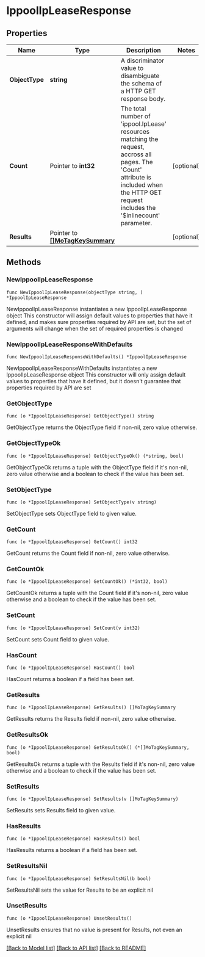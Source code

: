 # IppoolIpLeaseResponse

## Properties

Name | Type | Description | Notes
------------ | ------------- | ------------- | -------------
**ObjectType** | **string** | A discriminator value to disambiguate the schema of a HTTP GET response body. | 
**Count** | Pointer to **int32** | The total number of &#39;ippool.IpLease&#39; resources matching the request, accross all pages. The &#39;Count&#39; attribute is included when the HTTP GET request includes the &#39;$inlinecount&#39; parameter. | [optional] 
**Results** | Pointer to [**[]MoTagKeySummary**](mo.TagKeySummary.md) |  | [optional] 

## Methods

### NewIppoolIpLeaseResponse

`func NewIppoolIpLeaseResponse(objectType string, ) *IppoolIpLeaseResponse`

NewIppoolIpLeaseResponse instantiates a new IppoolIpLeaseResponse object
This constructor will assign default values to properties that have it defined,
and makes sure properties required by API are set, but the set of arguments
will change when the set of required properties is changed

### NewIppoolIpLeaseResponseWithDefaults

`func NewIppoolIpLeaseResponseWithDefaults() *IppoolIpLeaseResponse`

NewIppoolIpLeaseResponseWithDefaults instantiates a new IppoolIpLeaseResponse object
This constructor will only assign default values to properties that have it defined,
but it doesn't guarantee that properties required by API are set

### GetObjectType

`func (o *IppoolIpLeaseResponse) GetObjectType() string`

GetObjectType returns the ObjectType field if non-nil, zero value otherwise.

### GetObjectTypeOk

`func (o *IppoolIpLeaseResponse) GetObjectTypeOk() (*string, bool)`

GetObjectTypeOk returns a tuple with the ObjectType field if it's non-nil, zero value otherwise
and a boolean to check if the value has been set.

### SetObjectType

`func (o *IppoolIpLeaseResponse) SetObjectType(v string)`

SetObjectType sets ObjectType field to given value.


### GetCount

`func (o *IppoolIpLeaseResponse) GetCount() int32`

GetCount returns the Count field if non-nil, zero value otherwise.

### GetCountOk

`func (o *IppoolIpLeaseResponse) GetCountOk() (*int32, bool)`

GetCountOk returns a tuple with the Count field if it's non-nil, zero value otherwise
and a boolean to check if the value has been set.

### SetCount

`func (o *IppoolIpLeaseResponse) SetCount(v int32)`

SetCount sets Count field to given value.

### HasCount

`func (o *IppoolIpLeaseResponse) HasCount() bool`

HasCount returns a boolean if a field has been set.

### GetResults

`func (o *IppoolIpLeaseResponse) GetResults() []MoTagKeySummary`

GetResults returns the Results field if non-nil, zero value otherwise.

### GetResultsOk

`func (o *IppoolIpLeaseResponse) GetResultsOk() (*[]MoTagKeySummary, bool)`

GetResultsOk returns a tuple with the Results field if it's non-nil, zero value otherwise
and a boolean to check if the value has been set.

### SetResults

`func (o *IppoolIpLeaseResponse) SetResults(v []MoTagKeySummary)`

SetResults sets Results field to given value.

### HasResults

`func (o *IppoolIpLeaseResponse) HasResults() bool`

HasResults returns a boolean if a field has been set.

### SetResultsNil

`func (o *IppoolIpLeaseResponse) SetResultsNil(b bool)`

 SetResultsNil sets the value for Results to be an explicit nil

### UnsetResults
`func (o *IppoolIpLeaseResponse) UnsetResults()`

UnsetResults ensures that no value is present for Results, not even an explicit nil

[[Back to Model list]](../README.md#documentation-for-models) [[Back to API list]](../README.md#documentation-for-api-endpoints) [[Back to README]](../README.md)


